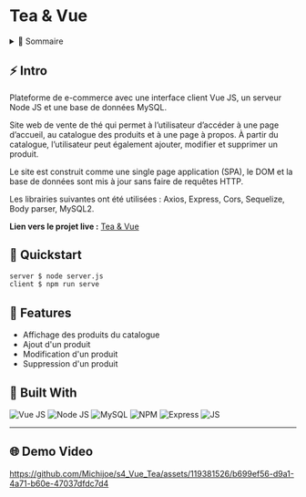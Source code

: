 # Tea & Vue

<!-- TABLE OF CONTENTS -->
<details>
  <summary>🏁 Sommaire</summary>
  <ol>
    <li><a href="#-intro">Intro</a></li>
    <li><a href="#-quickstart">Quickstart</a></li>
    <li><a href="#-features">Features</a></li>
    <li><a href="#-built-with">Built with</a></li>
    <li><a href="#-demo-video">Demo Video</a></li>
  </ol>
</details>

## ⚡ Intro

Plateforme de e-commerce avec une interface client Vue JS, un serveur Node JS et une base de données MySQL.

Site web de vente de thé qui permet à l’utilisateur d’accéder à une page d’accueil, au catalogue des produits et à une page à propos. À partir du catalogue, l’utilisateur peut également ajouter, modifier et supprimer un produit.

Le site est construit comme une single page application (SPA), le DOM et la base de données sont mis à jour sans faire de requêtes HTTP.

Les librairies suivantes ont été utilisées : Axios, Express, Cors, Sequelize, Body parser, MySQL2.

**Lien vers le projet live :** [Tea & Vue](https://teavue.johannapenet.com/)

## 🚀 Quickstart

```bash
server $ node server.js
client $ npm run serve
```

## 🎯 Features

- Affichage des produits du catalogue
- Ajout d'un produit
- Modification d'un produit
- Suppression d'un produit

## 🤖 Built With
![Vue JS](https://img.shields.io/badge/Vue%20js-35495E?style=for-the-badge&logo=vuedotjs&logoColor=4FC08D)
![Node JS](https://img.shields.io/badge/Node%20js-339933?style=for-the-badge&logo=nodedotjs&logoColor=white)
![MySQL](https://img.shields.io/badge/MySQL-005C84?style=for-the-badge&logo=mysql&logoColor=white)
![NPM](https://img.shields.io/badge/npm-CB3837?style=for-the-badge&logo=npm&logoColor=white)
![Express](https://img.shields.io/badge/Express%20js-000000?style=for-the-badge&logo=express&logoColor=white)
![JS](https://img.shields.io/badge/JavaScript-323330?style=for-the-badge&logo=javascript&logoColor=F7DF1E)

---

## 🌐 Demo Video

https://github.com/Michijoe/s4_Vue_Tea/assets/119381526/b699ef56-d9a1-4a71-b60e-47037dfdc7d4


